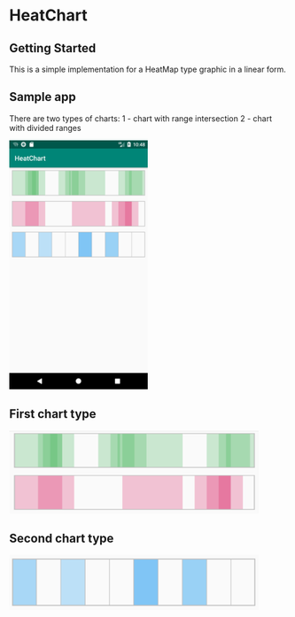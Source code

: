 # HeatChart

## Getting Started

This is a simple implementation for a HeatMap type graphic in a linear form.

## Sample app

There are two types of charts:
1 - chart with range intersection
2 - chart with divided ranges

<img src="https://github.com/YuriyBereguliak/HeatChart/blob/master/images/1.png" width="250" height="450">

## First chart type

<img src="https://github.com/YuriyBereguliak/HeatChart/blob/master/images/2.png" width="450" height="150">


## Second chart type

<img src="https://github.com/YuriyBereguliak/HeatChart/blob/master/images/3.png" width="450" height="100">
